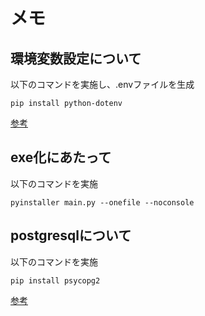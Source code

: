 # メモ

## 環境変数設定について

以下のコマンドを実施し、.envファイルを生成

``
pip install python-dotenv
``

[参考](https://zenn.dev/nakashi94/articles/9c93b6a58acdb4)

## exe化にあたって

以下のコマンドを実施

``
pyinstaller main.py --onefile --noconsole
``

## postgresqlについて

以下のコマンドを実施

``
pip install psycopg2
``

[参考](https://asameshicode.com/python-psycopg2/)
